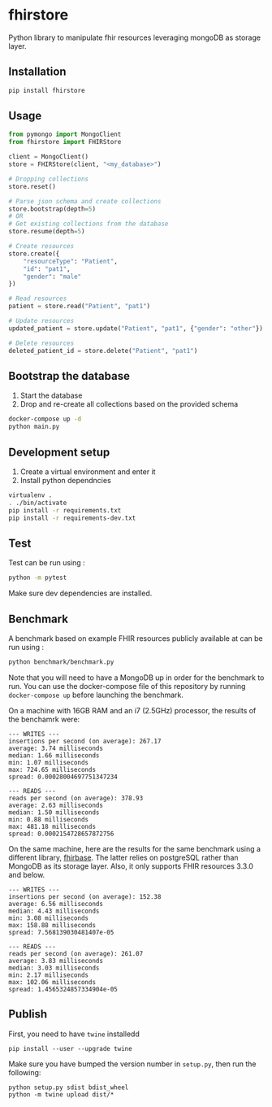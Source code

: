# fhirstore
Python library to manipulate fhir resources leveraging mongoDB as storage layer.

## Installation

```bash
pip install fhirstore
```

## Usage

```python
from pymongo import MongoClient
from fhirstore import FHIRStore

client = MongoClient()
store = FHIRStore(client, "<my_database>")

# Dropping collections
store.reset()

# Parse json schema and create collections
store.bootstrap(depth=5)
# OR
# Get existing collections from the database
store.resume(depth=5)

# Create resources
store.create({
    "resourceType": "Patient",
    "id": "pat1",
    "gender": "male"
})

# Read resources
patient = store.read("Patient", "pat1")

# Update resources
updated_patient = store.update("Patient", "pat1", {"gender": "other"})

# Delete resources
deleted_patient_id = store.delete("Patient", "pat1")
```

## Bootstrap the database

1. Start the database
2. Drop and re-create all collections based on the provided schema

```bash
docker-compose up -d
python main.py
```

## Development setup

1. Create a virtual environment and enter it
2. Install python dependncies
   
```bash
virtualenv . 
. ./bin/activate
pip install -r requirements.txt
pip install -r requirements-dev.txt
```

## Test
Test can be run using :
```bash
python -m pytest
```
Make sure dev dependencies are installed.

## Benchmark
A benchmark based on example FHIR resources publicly available at can be run using :
```bash
python benchmark/benchmark.py
```
Note that you will need to have a MongoDB up in order for the benchmark to run. You can use the docker-compose file of this repository by running `docker-compose up` before launching the benchmark.

On a machine with 16GB RAM and an i7 (2.5GHz) processor, the results of the benchamrk were:
```
--- WRITES ---
insertions per second (on average): 267.17
average: 3.74 milliseconds
median: 1.66 milliseconds
min: 1.07 milliseconds
max: 724.65 milliseconds
spread: 0.00028004697751347234

--- READS ---
reads per second (on average): 378.93
average: 2.63 milliseconds
median: 1.50 milliseconds
min: 0.88 milliseconds
max: 481.18 milliseconds
spread: 0.0002154728657872756
```

On the same machine, here are the results for the same benchmark using a different library, [fhirbase](https://github.com/fhirbase/fhirbase.py). The latter relies on postgreSQL rather than MongoDB as its storage layer. Also, it only supports FHIR resources 3.3.0 and below.
```
--- WRITES ---
insertions per second (on average): 152.38
average: 6.56 milliseconds
median: 4.43 milliseconds
min: 3.08 milliseconds
max: 158.88 milliseconds
spread: 7.568139030481407e-05

--- READS ---
reads per second (on average): 261.07
average: 3.83 milliseconds
median: 3.03 milliseconds
min: 2.17 milliseconds
max: 102.06 milliseconds
spread: 1.4565324857334904e-05
```

## Publish

First, you need to have `twine` installedd
```
pip install --user --upgrade twine
```

Make sure you have bumped the version number in `setup.py`, then run the following:
```
python setup.py sdist bdist_wheel
python -m twine upload dist/*
```
